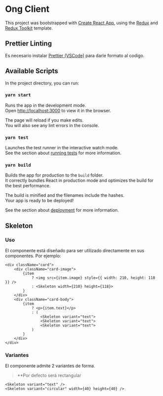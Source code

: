 # Ong Client

This project was bootstrapped with [Create React App](https://github.com/facebook/create-react-app), using the [Redux](https://redux.js.org/) and [Redux Toolkit](https://redux-toolkit.js.org/) template.

## Prettier Linting
Es necesario instalar [Prettier (VSCode)](https://marketplace.visualstudio.com/items?itemName=esbenp.prettier-vscode) para darle formato al codigo.

## Available Scripts

In the project directory, you can run:

### `yarn start`

Runs the app in the development mode.<br />
Open [http://localhost:3000](http://localhost:3000) to view it in the browser.

The page will reload if you make edits.<br />
You will also see any lint errors in the console.

### `yarn test`

Launches the test runner in the interactive watch mode.<br />
See the section about [running tests](https://facebook.github.io/create-react-app/docs/running-tests) for more information.

### `yarn build`

Builds the app for production to the `build` folder.<br />
It correctly bundles React in production mode and optimizes the build for the best performance.

The build is minified and the filenames include the hashes.<br />
Your app is ready to be deployed!

See the section about [deployment](https://facebook.github.io/create-react-app/docs/deployment) for more information.

## Skeleton

### Uso

El componente está diseñado para ser utilizado directamente en sus componentes. Por ejemplo:

```
<div className="card">
    <div className="card-image">
        {item
            ? <img src={item.image} style={{ width: 210, height: 118 }} />
            : <Skeleton width={210} height={118}>
        }
    </div>
    <div className="card-body">
        {item
            ? <p>{item.text}</p>
            : ( 
                <Skeleton variant="text">
                <Skeleton variant="text">
                <Skeleton variant="text">
            )
        }
    </div>
</div>
```

### Variantes

El componente admite 2 variantes de forma.
> **Por defecto será rectangular

```
<Skeleton variant="text" />
<Skeleton variant="circular" width={40} height={40} />
```
